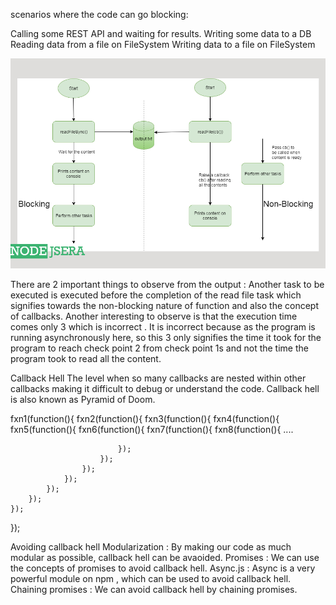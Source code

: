 scenarios where the code can go blocking:

Calling some REST API and waiting for results.
Writing some data to a DB
Reading data from a file on FileSystem
Writing data to a file on FileSystem

![Alt text](image.png)


There are 2 important things to observe from the output :
Another task to be executed is executed before the completion of the read file task which signifies towards the non-blocking nature of function and also the concept of callbacks.
Another interesting to observe is that the execution time comes only 3 which is incorrect . It is incorrect because as the program is running asynchronously here, so this 3 only signifies the time it took for the program to reach check point 2 from check point 1s and not the time the program took to read all the content.



Callback Hell
The level when so many callbacks are nested within other callbacks making it difficult to debug or understand the code. Callback hell is also known as Pyramid of Doom.
											
fxn1(function(){
    fxn2(function(){
        fxn3(function(){
            fxn4(function(){
				fxn5(function(){
					fxn6(function(){
						fxn7(function(){
							fxn8(function(){
								....
            
			
							});
						});
					});
				});
			});
        });
    });
});
											
										

Avoiding callback hell
Modularization : By making our code as much modular as possible, callback hell can be avaoided.
Promises : We can use the concepts of promises to avoid callback hell.
Async.js : Async is a very powerful module on npm , which can be used to avoid callback hell.
Chaining promises : We can avoid callback hell by chaining promises.